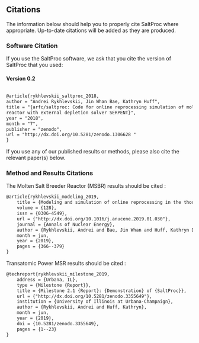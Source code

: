 ## Citations

The information below should help you to properly cite SaltProc where
appropriate. Up-to-date citations will be added as they are produced.

### Software Citation

If you use the SaltProc software, we ask that you cite the version of SaltProc
that you used:


#### Version 0.2
```tex

@article{rykhlevskii_saltproc_2018,
author = "Andrei Rykhlevskii, Jin Whan Bae, Kathryn Huff",
title = "{arfc/saltproc: Code for online reprocessing simulation of molten salt
reactor with external depletion solver SERPENT}",
year = "2018",
month = "7",
publisher = "zenodo",
url = "http://dx.doi.org/10.5281/zenodo.1306628	"
}
```

If you use any of our published results or methods, please also cite the
relevant paper(s) below.  


### Method and Results Citations

   The Molten Salt Breeder Reactor (MSBR) results should be cited :

```tex
@article{rykhlevskii_modeling_2019,
	title = {Modeling and simulation of online reprocessing in the thorium-fueled molten salt breeder reactor},
	volume = {128},
	issn = {0306-4549},
	url = {"http://dx.doi.org/10.1016/j.anucene.2019.01.030"},
	journal = {Annals of Nuclear Energy},
	author = {Rykhlevskii, Andrei and Bae, Jin Whan and Huff, Kathryn D.},
	month = jun,
	year = {2019},
	pages = {366--379}
}
```

   Transatomic Power MSR results should be cited :

```tex
@techreport{rykhlevskii_milestone_2019,
	address = {Urbana, IL},
	type = {Milestone {Report}},
	title = {Milestone 2.1 {Report}: {Demonstration} of {SaltProc}},
	url = {"http://dx.doi.org/10.5281/zenodo.3355649"},
	institution = {University of Illinois at Urbana-Champaign},
	author = {Rykhlevskii, Andrei and Huff, Kathryn},
	month = jun,
	year = {2019},
	doi = {10.5281/zenodo.3355649},
	pages = {1--23}
}
```

